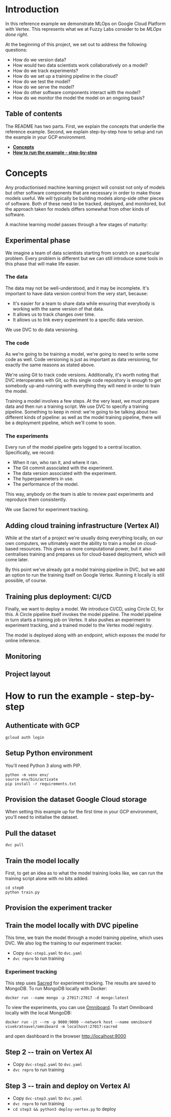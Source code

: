 # Introduction

In this reference example we demonstrate MLOps on Google Cloud Platform with Vertex. This represents what we at Fuzzy Labs consider to be _MLOps done right_.

At the beginning of this project, we set out to address the following questions:

* How do we version data?
* How would two data scientists work collaboratively on a model?
* How do we track experiments?
* How do we set up a training pipeline in the cloud?
* How do we test the model?
* How do we serve the model?
* How do other software components interact with the model?
* How do we monitor the model the model on an ongoing basis?

## Table of contents

The README has two parts. First, we explain the concepts that underlie the reference example. Second, we explain step-by-step how to setup and run the example in your GCP environment.

* **[Concepts](#concepts)**
* **[How to run the example - step-by-step](#running)**

<a name="concepts"></a>
# Concepts

<!-- perhaps move this paragraph further down -->
Any productionised machine learning project will consist not only of models but other software components that are necessary in order to make those models useful. We will typically be building models along-side other pieces of software. Both of these need to be tracked, deployed, and monitored, but the approach taken for models differs somewhat from other kinds of software.
<!-- -->

A machine learning model passes through a few stages of maturity:

## Experimental phase

We imagine a team of data scientists starting from scratch on a particular problem. Every problem is different but we can still introduce some tools in this phase that will make life easier.

### The data

<!-- what about VC on unstructured data? -->
The data may not be well-understood, and it may be incomplete. It's important to have data version control from the very start, because:

* It's easier for a team to share data while ensuring that everybody is working with the same version of that data.
* It allows us to track changes over time.
* It allows us to link every experiment to a specific data version.

We use DVC to do data versioning.

### The code

As we're going to be training a model, we're going to need to write some code as well. Code versioning is just as important as data versioning, for exactly the same reasons as stated above.

We're using Git to track code versions. Additionally, it's worth noting that DVC interoperates with Git, so this single code repository is enough to get somebody up-and-running with everything they will need in order to train the model.

Training a model involves a few steps. At the very least, we must prepare data and then run a training script. We use DVC to specify a training pipeline. Something to keep in mind: we're going to be talking about two different kinds of pipeline: as well as the model training pipeline, there will be a deployment pipeline, which we'll come to soon.

### The experiments

Every run of the model pipeline gets logged to a central location. Specifically, we record:

* When it ran, who ran it, and where it ran.
* The Git commit associated with the experiment.
* The data version associated with the experiment.
* The hyperparameters in use.
* The performance of the model.

This way, anybody on the team is able to review past experiments and reproduce them consistently.

We use Sacred for experiment tracking.

## Adding cloud training infrastructure (Vertex AI)

While at the start of a project we're usually doing everything locally, on our own computers, we ultimately want the ability to train a model on cloud-based resources. This gives us more computational power, but it also centralises training and prepares us for cloud-based deployment, which will come later.

By this point we've already got a model training pipeline in DVC, but we add an option to run the training itself on Google Vertex. Running it locally is still possible, of course.

<!-- need to explain a little bit more of what the pipeline entails and where the handoff is to GCP. Also, how data is accessed differently in GCP vs local -->

## Training plus deployment: CI/CD

Finally, we want to deploy a model. We introduce CI/CD, using Circle CI, for this. A Circle pipeline itself invokes the model pipeline. The model pipeline in turn starts a training job on Vertex. It also pushes an experiment to experiment tracking, and a trained model to the Vertex model registry.

The model is deployed along with an endpoint, which exposes the model for online inference.

## Monitoring

<!-- TODDO -->

## Project layout
<!--
data/{...}
models/model1

models/pipelines/{p1, p2....}   ->
   every time a pipeline runs, whether locally or on Vertex, an experiment must be logged centrally.
   What is logged? the tasks themselves (input + output), and the lineage
   What goes into a lineage? versioned inputs, outputs, versioned data
   The thing that runs the pipeline builds the lineage

services/...

.circle/pipelines
-->

<a name="running"></a>
# How to run the example - step-by-step
<!--TODO-->

## Authenticate with GCP

```
gcloud auth login
```
## Setup Python environment

You'll need Python 3 along with PIP.

```
python -m venv env/
source env/bin/activate
pip install -r requirements.txt
```

## Provision the dataset Google Cloud storage

When setting this example up for the first time in your GCP environment, you'll need to initialise the dataset.

<!-- TODO -->

## Pull the dataset

```
dvc pull
```

## Train the model locally

First, to get an idea as to what the model training looks like, we can run the training script alone with no bits added.

```
cd step0
python train.py
```

<!-- comment on the model and dataset -->

## Provision the experiment tracker

<!-- TODO -->

## Train the model locally with DVC pipeline

This time, we train the model through a model training pipeline, which uses DVC. We also log the training to our experiment tracker.

* Copy `dvc-step1.yaml` to `dvc.yaml`
* `dvc repro` to run training

### Experiment tracking

This step uses [Sacred](https://github.com/IDSIA/sacred) for experiment tracking. The results are saved to MongoDB.
To run MongoDB locally with Docker:

```
docker run --name mongo -p 27017:27017 -d mongo:latest
```

To view the experiments, you can use [Omniboard](https://vivekratnavel.github.io/omniboard/#/README). To start Omniboard locally with the local MongoDB:
```
docker run -it --rm -p 9000:9000 --network host --name omniboard vivekratnavel/omniboard -m localhost:27017:sacred
```

and open dashboard in the browser [http://localhost:9000](http://localhost:9000)
## Step 2 -- train on Vertex AI
* Copy `dvc-step2.yaml` to `dvc.yaml`
* `dvc repro` to run training
## Step 3 -- train and deploy on Vertex AI
* Copy `dvc-step3.yaml` to `dvc.yaml`
* `dvc repro` to run training
* `cd step3 && python3 deploy-vertex.py` to deploy
